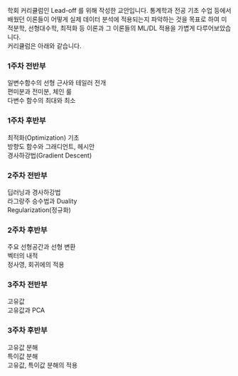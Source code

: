 학회 커리큘럼인 Lead-off 를 위해 작성한 교안입니다.
통계학과 전공 기초 수업 등에서 배웠던 이론들이 어떻게 실제 데이터 분석에 적용되는지 파악하는 것을 목표로 하여 미적분학, 선형대수학, 최적화 등 이론과 그 이론들의 ML/DL 적용을 가볍게 다루어보았습니다.   
커리큘럼은 아래와 같습니다.


### 1주차 전반부    
일변수함수의 선형 근사와 테일러 전개       
편미분과 전미분, 체인 룰      
다변수 함수의 최대와 최소     

### 1주차 후반부   
최적화(Optimization) 기초   
방향도 함수와 그래디언트, 헤시안   
경사하강법(Gradient Descent)   

### 2주차 전반부     
딥러닝과 경사하강법   
라그랑주 승수법과 Duality   
Regularization(정규화)   

### 2주차 후반부   
주요 선형공간과 선형 변환   
벡터의 내적   
정사영, 회귀에의 적용   

### 3주차 전반부
고유값   
고유값과 PCA

### 3주차 후반부   
고유값 분해   
특이값 분해   
고유값, 특이값 분해의 적용   
